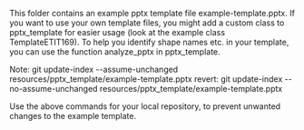 This folder contains an example pptx template file example-template.pptx. If you want to use your own template files,
you might add a custom class to pptx_template for easier usage (look at the example class TemplateETIT169).
To help you identify shape names etc. in your template, you can use the function analyze_pptx in pptx_template.

Note:
git update-index --assume-unchanged resources/pptx_template/example-template.pptx
revert:
git update-index --no-assume-unchanged resources/pptx_template/example-template.pptx

Use the above commands for your local repository, to prevent unwanted changes to the example template.